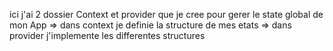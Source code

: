 ici j'ai 2 dossier Context et provider  que je cree pour gerer le state global de mon App
=> dans context je definie la structure de mes etats
=> dans provider j'implemente les differentes structures
